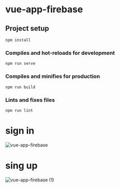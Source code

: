 # vue-app-firebase

## Project setup
```
npm install
```

### Compiles and hot-reloads for development
```
npm run serve
```

### Compiles and minifies for production
```
npm run build
```

### Lints and fixes files
```
npm run lint
```
# sign in

![vue-app-firebase](https://user-images.githubusercontent.com/75854041/121325733-85706380-c91a-11eb-9380-78530c06dc09.png)


# sing up
![vue-app-firebase (1)](https://user-images.githubusercontent.com/75854041/121326009-cc5e5900-c91a-11eb-88e6-b84051944979.png)




